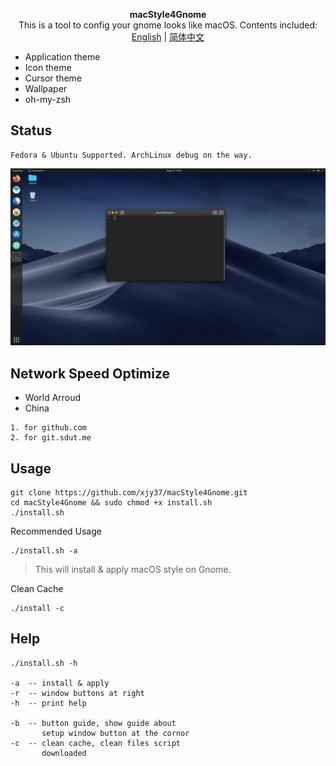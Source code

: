 <p align="center"><strong>macStyle4Gnome</strong>
</br>
This is a tool to config your gnome looks like macOS. Contents included:
</br>
<a href="./README.md">English</a> | <a href="./README_zh_CN.md">简体中文</a>
</p>

+ Application theme
+ Icon theme
+ Cursor theme
+ Wallpaper
+ oh-my-zsh

## Status
```
Fedora & Ubuntu Supported. ArchLinux debug on the way.
```
![sample](./sample.jpg)

## Network Speed Optimize
+ World Arroud
+ China
```
1. for github.com
2. for git.sdut.me
```

## Usage
```
git clone https://github.com/xjy37/macStyle4Gnome.git
cd macStyle4Gnome && sudo chmod +x install.sh
./install.sh
```
Recommended Usage
```
./install.sh -a
```
> This will install & apply macOS style on Gnome.

Clean Cache
```
./install -c
```

## Help
```
./install.sh -h

-a  -- install & apply
-r  -- window buttons at right
-h  -- print help

-b  -- button guide, show guide about
       setup window button at the cornor
-c  -- clean cache, clean files script
       downloaded
```
